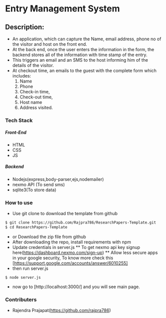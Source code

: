 # Entry Management System

## Description:
- An application, which can capture the Name, email address, phone no of the visitor and host on the front end.
- At the back end, once the user enters the information in the form, the backend stores all of the information with time stamp of the entry.
- This triggers an email and an SMS to the host informing him of the details of the visitor.
- At checkout time, an emails to the guest with the complete form which includes:
    1. Name
    2. Phone
    3. Check-in time,
    4. Check-out time,
    5. Host name
    6. Address visited.

### Tech Stack
##### Front-End
* HTML
* CSS
* JS
##### Backend
* Nodejs(express,body-parser,ejs,nodemailer)
* nexmo API (To send sms)
* sqlite3(To store data)
### How to use

* Use git clone to download the template from github

```sh
$ git clone https://github.com/Rajpra786/ResearchPapers-Template.git
$ cd ResearchPapers-Template
```
* or Download the zip file from github
* After downloading the repo, install requirements with npm
* Update credentials in server.js
** To get nexmo api key signup here(https://dashboard.nexmo.com/sign-up)
** Allow less secure apps in your google security, To know more check this [https://support.google.com/accounts/answer/6010255]
* then run server.js
```
$ node server.js
```
* now go to [http://localhost:3000/] and you will see main page.
### Contributers
- Rajendra Prajapat(https://github.com/rajpra786)
